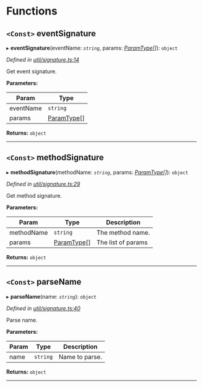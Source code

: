 

# Functions

<a id="eventsignature"></a>

## `<Const>` eventSignature

▸ **eventSignature**(eventName: *`string`*, params: *[ParamType](../classes/_spec_paramtype_paramtype_.paramtype.md)[]*): `object`

*Defined in [util/signature.ts:14](https://github.com/paritytech/js-libs/blob/79a5f83/packages/abi/src/util/signature.ts#L14)*

Get event signature.

**Parameters:**

| Param | Type |
| ------ | ------ |
| eventName | `string` |
| params | [ParamType](../classes/_spec_paramtype_paramtype_.paramtype.md)[] |

**Returns:** `object`

___
<a id="methodsignature"></a>

## `<Const>` methodSignature

▸ **methodSignature**(methodName: *`string`*, params: *[ParamType](../classes/_spec_paramtype_paramtype_.paramtype.md)[]*): `object`

*Defined in [util/signature.ts:29](https://github.com/paritytech/js-libs/blob/79a5f83/packages/abi/src/util/signature.ts#L29)*

Get method signature.

**Parameters:**

| Param | Type | Description |
| ------ | ------ | ------ |
| methodName | `string` |  The method name. |
| params | [ParamType](../classes/_spec_paramtype_paramtype_.paramtype.md)[] |  The list of params |

**Returns:** `object`

___
<a id="parsename"></a>

## `<Const>` parseName

▸ **parseName**(name: *`string`*): `object`

*Defined in [util/signature.ts:40](https://github.com/paritytech/js-libs/blob/79a5f83/packages/abi/src/util/signature.ts#L40)*

Parse name.

**Parameters:**

| Param | Type | Description |
| ------ | ------ | ------ |
| name | `string` |  Name to parse. |

**Returns:** `object`

___

